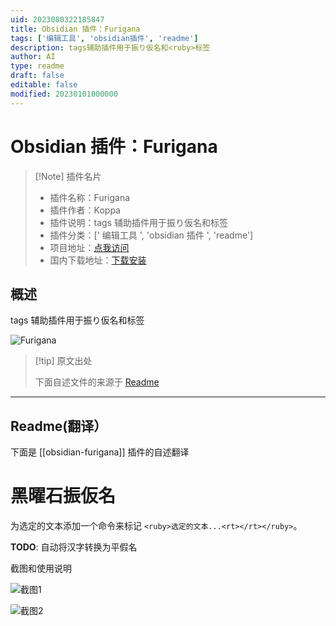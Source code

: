 ```yaml
---
uid: 2023080322185847
title: Obsidian 插件：Furigana
tags: ['编辑工具', 'obsidian插件', 'readme']
description: tags辅助插件用于振り仮名和<ruby>标签
author: AI
type: readme
draft: false
editable: false
modified: 20230101000000
---
```


# Obsidian 插件：Furigana

> [!Note] 插件名片
> - 插件名称：Furigana
> - 插件作者：Koppa
> - 插件说明：tags 辅助插件用于振り仮名和<ruby>标签
> - 插件分类：[' 编辑工具 ', 'obsidian 插件 ', 'readme']
> - 项目地址：[点我访问](https://github.com/uonr/obsidian-furigana)
> - 国内下载地址：[下载安装](https://pkmer.cn/products/plugin/pluginMarket/?obsidian-furigana)

## 概述

tags 辅助插件用于振り仮名和<ruby>标签

![Furigana](https://cdn.pkmer.cn/covers/obsidian-furigana.png!pkmer)

> [!tip] 原文出处
>
>下面自述文件的来源于 [Readme](https://ghproxy.net/https://raw.githubusercontent.com/uonr/obsidian-furigana/master/README.md)

---

## Readme(翻译）

下面是 [[obsidian-furigana]] 插件的自述翻译

黑曜石振仮名
===========

为选定的文本添加一个命令来标记 `<ruby>选定的文本...<rt></rt></ruby>`。

**TODO**: 自动将汉字转换为平假名

截图和使用说明

![截图1](https://raw.githubusercontent.com/uonr/obsidian-furigana/master/screenshot-1.png)

![截图2](https://raw.githubusercontent.com/uonr/obsidian-furigana/master/screenshot-2.png)
